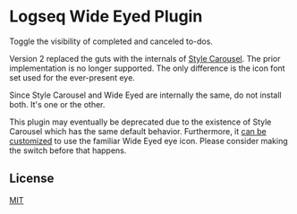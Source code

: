 # Logseq Wide Eyed Plugin

Toggle the visibility of completed and canceled to-dos.

Version 2 replaced the guts with the internals of [Style Carousel](https://github.com/mlanza/logseq-style-carousel).  The prior implementation is no longer supported.  The only difference is the icon font set used for the ever-present eye.

Since Style Carousel and Wide Eyed are internally the same, do not install both.  It's one or the other.

This plugin may eventually be deprecated due to the existence of Style Carousel which has the same default behavior.  Furthermore, it [can be customized](https://github.com/mlanza/logseq-style-carousel#using-the-eye-icon-from-wide-eyed) to use the familiar Wide Eyed eye icon.  Please consider making the switch before that happens.

## License
[MIT](./LICENSE.md)

